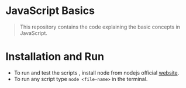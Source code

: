 # JavaScript Basics

> This repository contains the code explaining the basic concepts in JavaScript.

# Installation and Run
* To run and test the scripts , install node from nodejs official [website](https://nodejs.dev/).
* To run any script type `node <file-name>` in the terminal.
